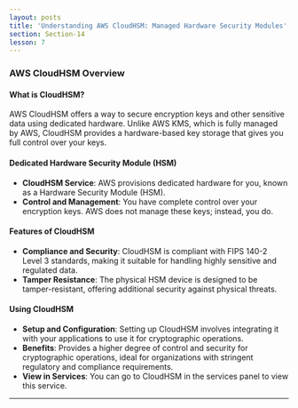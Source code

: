 ```yaml
---
layout: posts
title: 'Understanding AWS CloudHSM: Managed Hardware Security Modules'
section: Section-14
lesson: 7
---
```


### AWS CloudHSM Overview

#### What is CloudHSM?

AWS CloudHSM offers a way to secure encryption keys and other sensitive data using dedicated hardware. Unlike AWS KMS, which is fully managed by AWS, CloudHSM provides a hardware-based key storage that gives you full control over your keys.

<!-- pagebreak -->

#### Dedicated Hardware Security Module (HSM)

- **CloudHSM Service**: AWS provisions dedicated hardware for you, known as a Hardware Security Module (HSM).
- **Control and Management**: You have complete control over your encryption keys. AWS does not manage these keys; instead, you do.
<!-- pagebreak -->

#### Features of CloudHSM

- **Compliance and Security**: CloudHSM is compliant with FIPS 140-2 Level 3 standards, making it suitable for handling highly sensitive and regulated data.
- **Tamper Resistance**: The physical HSM device is designed to be tamper-resistant, offering additional security against physical threats.
<!-- pagebreak -->

#### Using CloudHSM

- **Setup and Configuration**: Setting up CloudHSM involves integrating it with your applications to use it for cryptographic operations.
- **Benefits**: Provides a higher degree of control and security for cryptographic operations, ideal for organizations with stringent regulatory and compliance requirements.
- **View in Services**: You can go to CloudHSM in the services panel to view this service.

---
